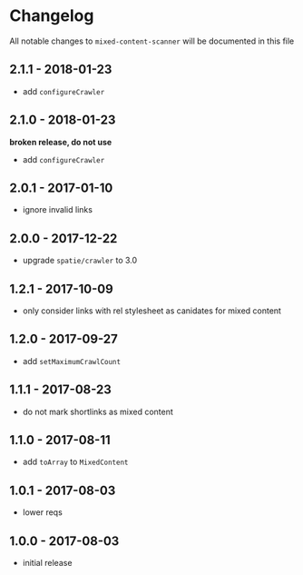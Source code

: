 # Changelog

All notable changes to `mixed-content-scanner` will be documented in this file

## 2.1.1 - 2018-01-23

- add `configureCrawler`

## 2.1.0 - 2018-01-23
**broken release, do not use**

- add `configureCrawler`

## 2.0.1 - 2017-01-10

- ignore invalid links

## 2.0.0 - 2017-12-22

- upgrade `spatie/crawler` to 3.0

## 1.2.1 - 2017-10-09

- only consider links with rel stylesheet as canidates for mixed content

## 1.2.0 - 2017-09-27

- add `setMaximumCrawlCount`

## 1.1.1 - 2017-08-23

- do not mark shortlinks as mixed content

## 1.1.0 - 2017-08-11

- add `toArray` to `MixedContent`

## 1.0.1 - 2017-08-03

- lower reqs

## 1.0.0 - 2017-08-03

- initial release
